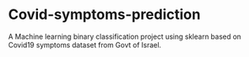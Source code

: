 # Covid-symptoms-prediction
A Machine learning binary classification project using sklearn based on Covid19 symptoms dataset from Govt of Israel. 
